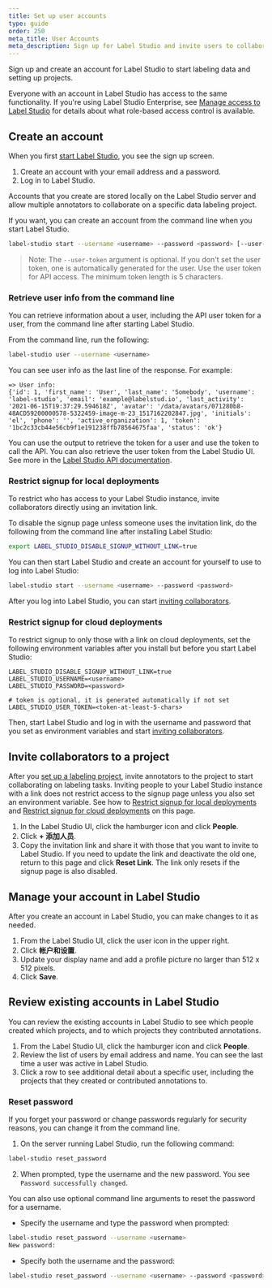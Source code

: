 ```yaml
---
title: Set up user accounts
type: guide
order: 250
meta_title: User Accounts
meta_description: Sign up for Label Studio and invite users to collaborate on your data labeling, machine learning, and data science projects.
---
```


Sign up and create an account for Label Studio to start labeling data and setting up projects. 

Everyone with an account in Label Studio has access to the same functionality. If you're using Label Studio Enterprise, see [Manage access to Label Studio](manage_users.html) for details about what role-based access control is available. 

## Create an account

When you first [start Label Studio](start.html), you see the sign up screen. 

1. Create an account with your email address and a password. 
2. Log in to Label Studio.

Accounts that you create are stored locally on the Label Studio server and allow multiple annotators to collaborate on a specific data labeling project. 

If you want, you can create an account from the command line when you start Label Studio.
```bash
label-studio start --username <username> --password <password> [--user-token <token-at-least-5-chars>]
```

> Note: The `--user-token` argument is optional. If you don't set the user token, one is automatically generated for the user. Use the user token for API access. The minimum token length is 5 characters. 

### Retrieve user info from the command line

You can retrieve information about a user, including the API user token for a user, from the command line after starting Label Studio. 

From the command line, run the following: 
```bash
label-studio user --username <username>
```

You can see user info as the last line of the response. For example: 
```
=> User info:
{'id': 1, 'first_name': 'User', 'last_name': 'Somebody', 'username': 'label-studio', 'email': 'example@labelstud.io', 'last_activity': '2021-06-15T19:37:29.594618Z', 'avatar': '/data/avatars/071280b8-48ACD59200000578-5322459-image-m-23_1517162202847.jpg', 'initials': 'el', 'phone': '', 'active_organization': 1, 'token': '1bc2c33cb44e56cb9f1e191238ffb78564675faa', 'status': 'ok'}
```

You can use the output to retrieve the token for a user and use the token to call the API. You can also retrieve the user token from the Label Studio UI. See more in the [Label Studio API documentation](api.html).

### Restrict signup for local deployments

To restrict who has access to your Label Studio instance, invite collaborators directly using an invitation link. 

To disable the signup page unless someone uses the invitation link, do the following from the command line after installing Label Studio:
```bash
export LABEL_STUDIO_DISABLE_SIGNUP_WITHOUT_LINK=true
```

You can then start Label Studio and create an account for yourself to use to log into Label Studio:
```bash
label-studio start --username <username> --password <password>
```
 After you log into Label Studio, you can start [inviting collaborators](#Invite-collaborators-to-a-project).

### Restrict signup for cloud deployments

To restrict signup to only those with a link on cloud deployments, set the following environment variables after you install but before you start Label Studio:
```
LABEL_STUDIO_DISABLE_SIGNUP_WITHOUT_LINK=true
LABEL_STUDIO_USERNAME=<username>
LABEL_STUDIO_PASSWORD=<password>

# token is optional, it is generated automatically if not set 
LABEL_STUDIO_USER_TOKEN=<token-at-least-5-chars>
```
Then, start Label Studio and log in with the username and password that you set as environment variables and start [inviting collaborators](#Invite-collaborators-to-a-project).

## Invite collaborators to a project

After you [set up a labeling project](setup.html), invite annotators to the project to start collaborating on labeling tasks. Inviting people to your Label Studio instance with a link does not restrict access to the signup page unless you also set an environment variable. See how to [Restrict signup for local deployments](#Restrict-signup-for-local-deployments) and [Restrict signup for cloud deployments](#Restrict-signup-for-cloud-deployments) on this page.

1. In the Label Studio UI, click the hamburger icon and click **People**.
2. Click **+ 添加人员**.
3. Copy the invitation link and share it with those that you want to invite to Label Studio. If you need to update the link and deactivate the old one, return to this page and click **Reset Link**. The link only resets if the signup page is also disabled.

## Manage your account in Label Studio
After you create an account in Label Studio, you can make changes to it as needed.

1. From the Label Studio UI, click the user icon in the upper right.
2. Click **帐户和设置**.
3. Update your display name and add a profile picture no larger than 512 x 512 pixels. 
4. Click **Save**. 

## Review existing accounts in Label Studio
You can review the existing accounts in Label Studio to see which people created which projects, and to which projects they contributed annotations. 

1. From the Label Studio UI, click the hamburger icon and click **People**.
2. Review the list of users by email address and name. You can see the last time a user was active in Label Studio.
3. Click a row to see additional detail about a specific user, including the projects that they created or contributed annotations to.

### Reset password
If you forget your password or change passwords regularly for security reasons, you can change it from the command line.

1. On the server running Label Studio, run the following command: 
```bash
label-studio reset_password
```
2. When prompted, type the username and the new password. You see `Password successfully changed`.

You can also use optional command line arguments to reset the password for a username.

- Specify the username and type the password when prompted: 
```bash
label-studio reset_password --username <username>
New password:
```
- Specify both the username and the password:
```bash
label-studio reset_password --username <username> --password <password>
```


